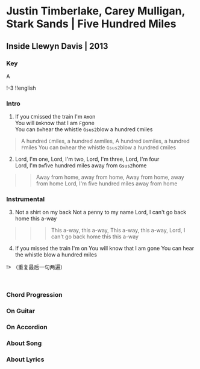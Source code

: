 # Justin Timberlake, Carey Mulligan, Stark Sands | Five Hundred Miles
## Inside Llewyn Davis | 2013

### Key
A
&nbsp;

!-3
!!english


### Intro

                          
1. If you `C`missed the train I'm `Am`on                
You will `Dm`know that I am `F`gone              
You can `Dm`hear the whistle `Gsus2`blow a hundred `C`miles
 
                                  
> A hundred `C`miles, a hundred `Am`miles,
> A hundred `Dm`miles, a hundred `F`miles
> You can `Dm`hear the whistle `Gsus2`blow a hundred `C`miles
 

2. Lord, I'm one, Lord, I'm two,
Lord, I'm three, Lord, I'm four                         
Lord, I'm `Dm`five hundred miles away from `Gsus2`home
 
>> Away from home, away from home,
>> Away from home, away from home
>> Lord, I'm five hundred miles away from home
 
### Instrumental


3. Not a shirt on my back
Not a penny to my name
Lord, I can't go back home this a-way


>>> This a-way, this a-way,
>>> This a-way, this a-way,
>>> Lord, I can't go back home this this a-way
 
4. If you missed the train I'm on
You will know that I am gone
You can hear the whistle blow a hundred miles

!>
（重复最后一句两遍）

&nbsp;&nbsp;

### Chord Progression


### On Guitar


### On Accordion


### About Song


### About Lyrics

